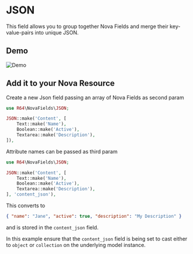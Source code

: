 # JSON

This field allows you to group together Nova Fields and merge their key-value-pairs into unique JSON.

## Demo

![Demo](http://g.recordit.co/b7alxIvlsh.gif)

## Add it to your Nova Resource

Create a new Json field passing an array of Nova Fields as second param

```php
use R64\NovaFields\JSON;

JSON::make('Content', [
    Text::make('Name'),
    Boolean::make('Active'),
    Textarea::make('Description'),
]),
```

Attribute names can be passed as third param

```php
use R64\NovaFields\JSON;

JSON::make('Content', [
    Text::make('Name'),
    Boolean::make('Active'),
    Textarea::make('Description'),
], 'content_json'),
```

This converts to

```json
{ "name": "Jane", "active": true, "description": "My Description" }
```

and is stored in the `content_json` field.

In this example ensure that the `content_json` field is being set to cast either to `object` or `collection` on the underlying model instance.
